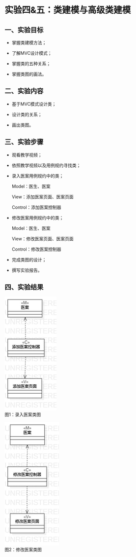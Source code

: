 # 实验四&五：类建模与高级类建模

## 一、实验目标

- 掌握类建模方法；

- 了解MVC设计模式；

- 掌握类的五种关系；

- 掌握类图的画法。

## 二、实验内容

- 基于MVC模式设计类；

- 设计类的关系；

- 画出类图。

## 三、实验步骤

- 观看教学视频；

- 依照教学视频以及用例规约寻找类；

- 录入医案用例规约中的类；

  Model：医生、医案
  
  View：添加医案页面、医案页面
  
  Control：添加医案控制器
  
- 修改医案用例规约中的类；

  Model：医生、医案
  
  View：修改医案页面、医案页面
  
  Control：修改医案控制器

- 完成类图的设计；

- 撰写实验报告。

## 四、实验结果
![录入医案类图](./Lab4&5_ClassDiagram1.jpg)  
图1：录入医案类图

![修改医案类图](./Lab4&5_ClassDiagram2.jpg)  
图2：修改医案类图
